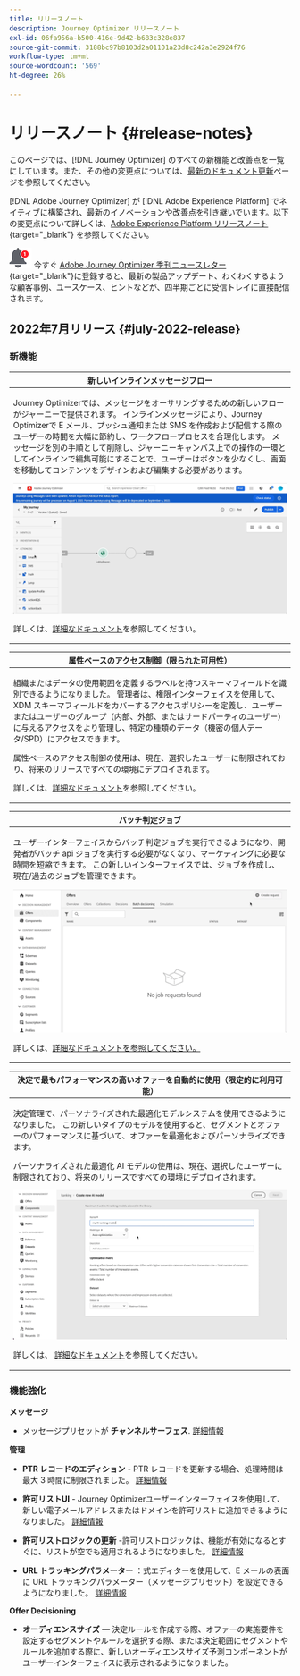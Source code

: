 ```yaml
---
title: リリースノート
description: Journey Optimizer リリースノート
exl-id: 06fa956a-b500-416e-9d42-b683c328e837
source-git-commit: 3188bc97b8103d2a01101a23d8c242a3e2924f76
workflow-type: tm+mt
source-wordcount: '569'
ht-degree: 26%

---
```


# リリースノート {#release-notes}

このページでは、[!DNL Journey Optimizer] のすべての新機能と改善点を一覧にしています。また、その他の変更点については、[最新のドキュメント更新](documentation-updates.md)ページを参照してください。

[!DNL Adobe Journey Optimizer] が [!DNL Adobe Experience Platform] でネイティブに構築され、最新のイノベーションや改善点を引き継いでいます。以下の変更点について詳しくは、[Adobe Experience Platform リリースノート](https://experienceleague.adobe.com/docs/experience-platform/release-notes/latest.html?lang=ja){target=&quot;_blank&quot;} を参照してください。

![ニュースレター](../assets/do-not-localize/nl-icon.png) 今すぐ [Adobe Journey Optimizer 季刊ニュースレター](https://www.adobe.com/subscription/Adobe_Journey_Optimizer_NL.html){target=&quot;_blank&quot;}に登録すると、最新の製品アップデート、わくわくするような顧客事例、ユースケース、ヒントなどが、四半期ごとに受信トレイに直接配信されます。

## 2022年7月リリース {#july-2022-release}

### 新機能

<table>
<thead>
<tr>
<th><strong>新しいインラインメッセージフロー</strong><br/></th>
</tr>
</thead>
<tbody>
<tr>
<td>
<p>Journey Optimizerでは、メッセージをオーサリングするための新しいフローがジャーニーで提供されます。 インラインメッセージにより、Journey Optimizerで E メール、プッシュ通知または SMS を作成および配信する際のユーザーの時間を大幅に節約し、ワークフロープロセスを合理化します。 メッセージを別の手順として削除し、ジャーニーキャンバス上での操作の一環としてインラインで編集可能にすることで、ユーザーはボタンを少なくし、画面を移動してコンテンツをデザインおよび編集する必要があります。</p>
<img src="assets/do-not-localize/inline.gif"/>
<p>詳しくは、<a href="../messages/get-started-content.md">詳細なドキュメント</a>を参照してください。</p>
</td>
</tr>
</tbody>
</table>


<table>
<thead>
<tr>
<th><strong>属性ベースのアクセス制御（限られた可用性）</strong><br/></th>
</tr>
</thead>
<tbody>
<tr>
<td>
<p>組織またはデータの使用範囲を定義するラベルを持つスキーマフィールドを識別できるようになりました。 管理者は、権限インターフェイスを使用して、XDM スキーマフィールドをカバーするアクセスポリシーを定義し、ユーザーまたはユーザーのグループ（内部、外部、またはサードパーティのユーザー）に与えるアクセスをより管理し、特定の種類のデータ（機密の個人データ/SPD）にアクセスできます。</p>
<p>属性ベースのアクセス制御の使用は、現在、選択したユーザーに制限されており、将来のリリースですべての環境にデプロイされます。</p>
<p>詳しくは、<a href="../administration/attribute-based-access.md">詳細なドキュメント</a>を参照してください。</p>
</td>
</tr>
</tbody>
</table>

<table>
<thead>
<tr>
<th><strong>バッチ判定ジョブ</strong><br/></th>
</tr>
</thead>
<tbody>
<tr>
<td>
<p>ユーザーインターフェイスからバッチ判定ジョブを実行できるようになり、開発者がバッチ api ジョブを実行する必要がなくなり、マーケティングに必要な時間を短縮できます。 この新しいインターフェイスでは、ジョブを作成し、現在/過去のジョブを管理できます。</p>
<img src="assets/do-not-localize/batch.gif"/>
<p>詳しくは、<a href="../offers/batch-delivery.md">詳細なドキュメントを参照してください。</p>
</td>
</tr>
</tbody>
</table>

<table>
<thead>
<tr>
<th><strong>決定で最もパフォーマンスの高いオファーを自動的に使用（限定的に利用可能）</strong><br/></th>
</tr>
</thead>
<tbody>
<tr>
<td>
<p>決定管理で、パーソナライズされた最適化モデルシステムを使用できるようになりました。 この新しいタイプのモデルを使用すると、セグメントとオファーのパフォーマンスに基づいて、オファーを最適化およびパーソナライズできます。</p>
<p>パーソナライズされた最適化 AI モデルの使用は、現在、選択したユーザーに制限されており、将来のリリースですべての環境にデプロイされます。</p>
<img src="assets/do-not-localize/ai-ranking.gif"/>
<p>詳しくは、 <a href="../offers/ranking/personalized-optimization-model.md">詳細なドキュメント</a>を参照してください。</p>
</td>
</tr>
</tbody>
</table>

### 機能強化

<!--
**Journeys**

* **Ending a journey** - In the journey canvas, the **End** activity has been removed from the palette. End tags are now added by default at the end of each path and cannot be removed. This improvement allows better reporting of where a customer dropped out of the journey, without any action from the user.
-->

**メッセージ**

* メッセージプリセットが **チャンネルサーフェス**. [詳細情報](../configuration/channel-surfaces.md)

**管理**

* **PTR レコードのエディション** - PTR レコードを更新する場合、処理時間は最大 3 時間に制限されました。 [詳細情報](../configuration/ptr-records.md#processing)

* **許可リストUI** - Journey Optimizerユーザーインターフェイスを使用して、新しい電子メールアドレスまたはドメインを許可リストに追加できるようになりました。 [詳細情報](../configuration/allow-list.md)

* **許可リストロジックの更新** -許可リストロジックは、機能が有効になるとすぐに、リストが空でも適用されるようになりました。 [詳細情報](../configuration/allow-list.md#logic)

* **URL トラッキングパラメーター** ：式エディターを使用して、E メールの表面に URL トラッキングパラメーター（メッセージプリセット）を設定できるようになりました。 [詳細情報](../configuration/email-settings.md#url-tracking)

**Offer Decisioning**

* **オーディエンスサイズ**  — 決定ルールを作成する際、オファーの実施要件を設定するセグメントやルールを選択する際、または決定範囲にセグメントやルールを追加する際に、新しいオーディエンスサイズ予測コンポーネントがユーザーインターフェイスに表示されるようになりました。